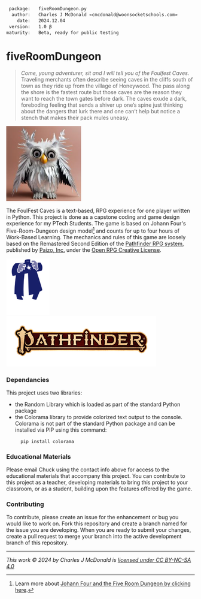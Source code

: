      package:   fiveRoomDungeon.py
      author:   Charles J McDonald «cmcdonald@woonsocketschools.com»
        date:   2024.12.04
     version:   1.0 β
    maturity:   Beta, ready for public testing

# fiveRoomDungeon

> _Come, young adventurer, sit and I will tell you of the Foulfest Caves._ \
Traveling merchants often describe seeing caves in the cliffs south of town as they ride up from the village of
Honeywood. The pass along the shore is the fastest route but those caves are the reason they want to reach the town
gates before dark. The caves exude a dark, foreboding feeling that sends a shiver up one’s spine just thinking about
the dangers that lurk there and one can’t help but notice a stench that makes their pack mules uneasy.

![Foulfur](/assets/owlbearStuffed.jpg)

The FoulFest Caves is a text-based, RPG experience for one player written in Python. This project is done as a capstone
coding and game design experience for my PTech Students. The game is based on Johann Four's Five-Room-Dungeon design
model[^1] and counts for up to four hours of Work-Based Learning. The mechanics and rules of this game are loosely
based on the Remastered Second Edition of the [Pathfinder RPG system](https://paizo.com/pathfinder/beginnerbox),
published by [Paizo, Inc.](https://paizo.com) under the [Open RPG Creative License](https://paizo.com/orclicense).

![Paizo, Inc](/assets/paizo.png)
![Pathfinder Role Playing Game](/assets/2E-Logo150.png)

### Dependancies
This project uses two libraries:
- the Random Library which is loaded as part of the standard Python package
- the Colorama library to provide colorized text output to the console. Colorama is not part of the standard Python
  package and can be installed via PIP using this command:
    ```
      pip install colorama
    ```

### Educational Materials
Please email Chuck using the contact info above for access to the educational materials that accompany this project.
You can contribute to this project as a teacher, developing materials to bring this project to your classroom, or as
a student, building upon the features offered by the game.

### Contributing
To contribute, please create an issue for the enhancement or bug you would like to work on. Fork this repository
and create a branch named for the issue you are developing. When you are ready to submit your changes, create a pull
request to merge your branch into the active development branch of this repository.

[^1]: Learn more about [Johann Four and the Five Room Dungeon by clicking here](https://www.roleplayingtips.com/5-room-dungeons/).

---
_This work © 2024 by Charles J McDonald is [licensed under CC BY-NC-SA 4.0](https://github.com/cjmcdonald42/fiveRoomDungeon/blob/main/docs/LICENSE.md)_
